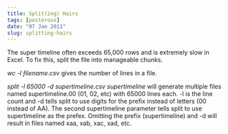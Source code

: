 ```yaml
---
title: Split(ing) Hairs
tags: [posterous]
date: "07 Jan 2011"
slug: splitting-hairs
---
```

The super timeline often exceeds 65,000 rows and is extremely slow in Excel. To
fix this, split the file into manageable chunks.

_wc -l filename.csv_ gives the number of lines in a file.

_split -l 65000 -d supertimeline.csv supertimeline_ will generate multiple files
 named supertimeline.00 (01, 02, etc) with 65000 lines each. -l is the line
 count and -d tells split to use digits for the prefix instead of letters
 (00 instead of AA). The second supertimeline parameter tells split to use
 supertimeline as the prefex. Omitting the prefix (supertimeline) and -d will
 result in files named xaa, xab, xac, xad, etc.

